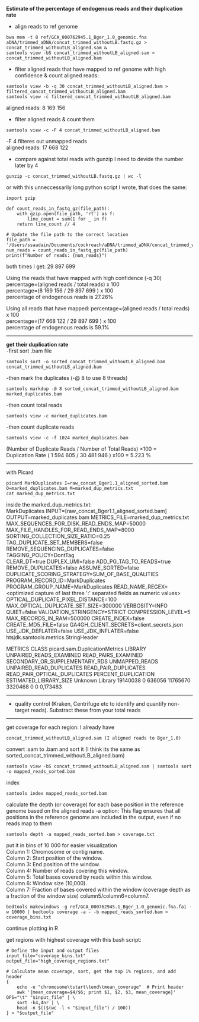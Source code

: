 **Estimate of the percentage of endogenous reads and their duplication rate**

- align reads to ref genome  
```GCA_000762945.1_Bger_1.0_genomic.fna
bwa mem -t 8 ref/GCA_000762945.1_Bger_1.0_genomic.fna aDNA/trimmed_aDNA/concat_trimmed_withoutLB.fastq.gz > concat_trimmed_withoutLB_aligned.sam &
samtools view -bS concat_trimmed_withoutLB_aligned.sam > concat_trimmed_withoutLB_aligned.bam
```
- filter aligned reads that have mapped to ref genome with high confidence & count aligned reads:
```
samtools view -b -q 30 concat_trimmed_withoutLB_aligned.bam > filtered_concat_trimmed_withoutLB_aligned.bam
samtools view -c filtered_concat_trimmed_withoutLB_aligned.bam
```
aligned reads: 8 169 156


- filter aligned reads & count them  
```
samtools view -c -F 4 concat_trimmed_withoutLB_aligned.bam
```
-F 4 filteres out unmapped reads  
aligned reads: 17 668 122  

- compare against total reads
with gunzip I need to devide the number later by 4
```
gunzip -c concat_trimmed_withoutLB.fastq.gz | wc -l
```

or with this unneccessarily long python script I wrote, that does the same:
```
import gzip

def count_reads_in_fastq_gz(file_path):
    with gzip.open(file_path, 'rt') as f:
        line_count = sum(1 for _ in f)
    return line_count // 4

# Update the file path to the correct location
file_path = '/Users/ssaadain/Documents/cockroach/aDNA/trimmed_aDNA/concat_trimmed_withoutLB.fastq.gz'
num_reads = count_reads_in_fastq_gz(file_path)
print(f"Number of reads: {num_reads}")
```
both times I get:  29 897 699  

Using the reads that have mapped with high confidence (-q 30)
 percentage=(aligned reads / total reads) x 100  
 percentage=(8 169 156 / 29 897 699 ) x 100  
 percentage of endogenous reads is 27.26%

Using all reads that have mapped:
 percentage=(aligned reads / total reads) x 100  
 percentage=(17 668 122 / 29 897 699 ) x 100  
 percentage of endogenous reads is 59.1%

-----
**get their duplication rate**  
-first sort .bam file  
```
samtools sort -o sorted_concat_trimmed_withoutLB_aligned.bam concat_trimmed_withoutLB_aligned.bam
```
-then mark the duplicates (-@ 8 to use 8 threads)  
```
samtools markdup -@ 8 sorted_concat_trimmed_withoutLB_aligned.bam marked_duplicates.bam
```
-then count total reads  
```
samtools view -c marked_duplicates.bam
```
-then count duplicate reads  
```
samtools view -c -f 1024 marked_duplicates.bam
```
(Number of Duplicate Reads / Number of Total Reads) ×100 = Duplication Rate
( 1 594 605 / 30 481 946 ) x100 = 5.223 %








-----
with Picard
```
picard MarkDuplicates I=raw_concat_Bger1.1_aligned_sorted.bam O=marked_duplicates.bam M=marked_dup_metrics.txt
cat marked_dup_metrics.txt
```
inside the marked_dup_metrics.txt:  
MarkDuplicates INPUT=[raw_concat_Bger1.1_aligned_sorted.bam] OUTPUT=marked_duplicates.bam METRICS_FILE=marked_dup_metrics.txt    MAX_SEQUENCES_FOR_DISK_READ_ENDS_MAP=50000  
MAX_FILE_HANDLES_FOR_READ_ENDS_MAP=8000  
SORTING_COLLECTION_SIZE_RATIO=0.25  
TAG_DUPLICATE_SET_MEMBERS=false  
REMOVE_SEQUENCING_DUPLICATES=false  
TAGGING_POLICY=DontTag  
CLEAR_DT=true 
DUPLEX_UMI=false 
ADD_PG_TAG_TO_READS=true 
REMOVE_DUPLICATES=false 
ASSUME_SORTED=false 
DUPLICATE_SCORING_STRATEGY=SUM_OF_BASE_QUALITIES 
PROGRAM_RECORD_ID=MarkDuplicates 
PROGRAM_GROUP_NAME=MarkDuplicates 
READ_NAME_REGEX=<optimized capture of last three ':' separated fields as numeric values> 
OPTICAL_DUPLICATE_PIXEL_DISTANCE=100 
MAX_OPTICAL_DUPLICATE_SET_SIZE=300000 
VERBOSITY=INFO QUIET=false 
VALIDATION_STRINGENCY=STRICT 
COMPRESSION_LEVEL=5 MAX_RECORDS_IN_RAM=500000 
CREATE_INDEX=false 
CREATE_MD5_FILE=false 
GA4GH_CLIENT_SECRETS=client_secrets.json 
USE_JDK_DEFLATER=false USE_JDK_INFLATER=false
htsjdk.samtools.metrics.StringHeader

METRICS CLASS picard.sam.DuplicationMetrics
LIBRARY UNPAIRED_READS_EXAMINED READ_PAIRS_EXAMINED SECONDARY_OR_SUPPLEMENTARY_RDS UNMAPPED_READS UNPAIRED_READ_DUPLICATES READ_PAIR_DUPLICATES READ_PAIR_OPTICAL_DUPLICATES PERCENT_DUPLICATION ESTIMATED_LIBRARY_SIZE
Unknown Library 19140038 0 636056 11765670 3320468 0 0 0,173483

-------
- quality control (Kraken, Centrifuge etc to identify and quantify non-target reads). Substract these from your total reads

------
get coverage for each region:
I already have
```
concat_trimmed_withoutLB_aligned.sam (I aligned reads to Bger_1.0)
```
convert .sam to .bam and sort it (I think its the same as sorted_concat_trimmed_withoutLB_aligned.bam)
```
samtools view -bS concat_trimmed_withoutLB_aligned.sam | samtools sort -o mapped_reads_sorted.bam
```
index
```
samtools index mapped_reads_sorted.bam
```
calculate the depth (or coverage) for each base position in the reference genome based on the aligned reads 
-a option: This flag ensures that all positions in the reference genome are included in the output, even if no reads map to them  
```
samtools depth -a mapped_reads_sorted.bam > coverage.txt
```
put it in bins of 10 000 for easier visualization  
Column 1: Chromosome or contig name.  
Column 2: Start position of the window.  
Column 3: End position of the window.  
Column 4: Number of reads covering this window.  
Column 5: Total bases covered by reads within this window.  
Column 6: Window size (10,000).  
Column 7: Fraction of bases covered within the window (coverage depth as a fraction of the window size) column5/column6=column7.  
```
bedtools makewindows -g ref/GCA_000762945.1_Bger_1.0_genomic.fna.fai -w 10000 | bedtools coverage -a - -b mapped_reads_sorted.bam > coverage_bins.txt
``` 
continue plotting in R  

get regions with highest coverage with this bash script:  
```
# Define the input and output files
input_file="coverage_bins.txt"
output_file="high_coverage_regions.txt"

# Calculate mean coverage, sort, get the top 1% regions, and add header
{
    echo -e "chromosome\tstart\tend\tmean_coverage"  # Print header
    awk '{mean_coverage=$4/$6; print $1, $2, $3, mean_coverage}' OFS="\t" "$input_file" | \
    sort -k4,4nr | \
    head -n $(($(wc -l < "$input_file") / 100))
} > "$output_file"
```
